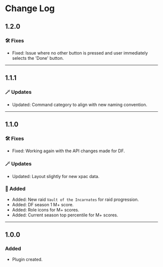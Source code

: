 # Change Log

## 1.2.0

### 🛠️ Fixes
- Fixed: Issue where no other button is pressed and user immediately selects the 'Done' button.

---

## 1.1.1

### 🪄 Updates

- Updated: Command category to align with new naming convention.

---

## 1.1.0

### 🛠️ Fixes

- Fixed: Working again with the API changes made for DF.

### 🪄 Updates

- Updated: Layout slightly for new xpac data.

### 🌟 Added

- Added: New raid `Vault of the Incarnates` for raid progression.
- Added: DF season 1 M+ score.
- Added: Role icons for M+ scores.
- Added: Current season top percentile for M+ scores.

---

## 1.0.0

### Added

- Plugin created.
